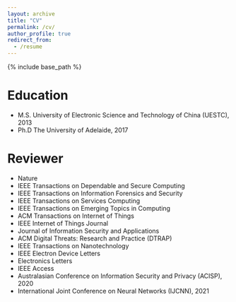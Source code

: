 ```yaml
---
layout: archive
title: "CV"
permalink: /cv/
author_profile: true
redirect_from:
  - /resume
---
```


{% include base_path %}

Education
======
* M.S. University of Electronic Science and Technology of China (UESTC), 2013
* Ph.D The University of Adelaide, 2017

Reviewer
======
* Nature
* IEEE Transactions on Dependable and Secure Computing
* IEEE Transactions on Information Forensics and Security
* IEEE Transactions on Services Computing
* IEEE Transactions on Emerging Topics in Computing
* ACM Transactions on Internet of Things 
* IEEE Internet of Things Journal
* Journal of Information Security and Applications
* ACM Digital Threats: Research and Practice (DTRAP)
* IEEE Transactions on Nanotechnology
* IEEE Electron Device Letters
* Electronics Letters
* IEEE Access
* Australasian Conference on Information Security and Privacy (ACISP), 2020
* International Joint Conference on Neural Networks (IJCNN), 2021


